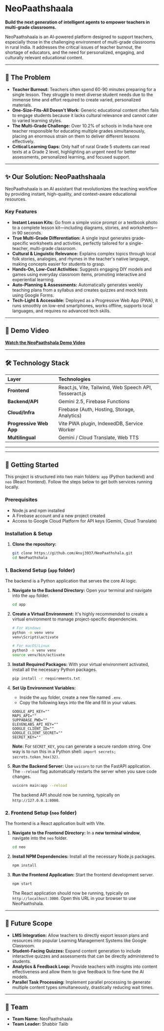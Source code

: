# NeoPaathshaala

**Build the next generation of intelligent agents to empower teachers in multi-grade classrooms.**

NeoPaathshaala is an AI-powered platform designed to support teachers, especially those in the challenging environment of multi-grade classrooms in rural India. It addresses the critical issues of teacher burnout, the shortage of educators, and the need for personalized, engaging, and culturally relevant educational content.

---

## 🧐 The Problem

* **Teacher Burnout:** Teachers often spend 60-90 minutes preparing for a single lesson. They struggle to meet diverse student needs due to the immense time and effort required to create varied, personalized materials.
* **One-Size-Fits-All Doesn't Work:** Generic educational content often fails to engage students because it lacks cultural relevance and cannot cater to varied learning styles.
* **The Multi-Grade Challenge:** Over 10.2% of schools in India have one teacher responsible for educating multiple grades simultaneously, placing an enormous strain on them to deliver different lessons effectively.
* **Critical Learning Gaps:** Only half of rural Grade 5 students can read texts at a Grade 2 level, highlighting an urgent need for better assessments, personalized learning, and focused support.

---

## ✨ Our Solution: NeoPaathshaala

NeoPaathshaala is an AI assistant that revolutionizes the teaching workflow by providing instant, high-quality, and context-aware educational resources.

### Key Features

* **Instant Lesson Kits:** Go from a simple voice prompt or a textbook photo to a complete lesson kit—including diagrams, stories, and worksheets—in 90 seconds.
* **True Multi-Grade Differentiation:** A single input generates grade-specific worksheets and activities, perfectly tailored for a single-teacher, multi-grade classroom.
* **Cultural & Linguistic Relevance:** Explains complex topics through local folk stories, analogies, and rhymes in the teacher's native language, making concepts easier for students to grasp.
* **Hands-On, Low-Cost Activities:** Suggests engaging DIY models and games using everyday classroom items, promoting interactive and experiential learning.
* **Auto-Planning & Assessments:** Automatically generates weekly teaching plans from a syllabus and creates quizzes and mock tests using Google Forms.
* **Tech-Light & Accessible:** Deployed as a Progressive Web App (PWA), it runs smoothly on low-end smartphones, works offline, supports local languages, and requires no advanced tech skills.

---

## 🎥 Demo Video
[**Watch the NeoPaathshala Demo Video**](https://drive.google.com/file/d/1Pselm7ownzSSSMEraUbM3_pA6YvqjMKB/view?usp=sharing)


---

## 🛠️ Technology Stack

| Layer                | Technologies                                      |
| :------------------- | :------------------------------------------------ |
| **Frontend** | React.js, Vite, Tailwind, Web Speech API, Tesseract.js |
| **Backend/API** | Gemini 2.5, Firebase Functions                     |
| **Cloud/Infra** | Firebase (Auth, Hosting, Storage, Analytics)      |
| **Progressive Web App** | Vite PWA plugin, IndexedDB, Service Worker        |
| **Multilingual** | Gemini / Cloud Translate, Web TTS                 |

---



---

## 🚀 Getting Started

This project is structured into two main folders: `app` (Python backend) and `neo` (React frontend). Follow the steps below to get both services running locally.
### Prerequisites

* Node.js and npm installed
* A Firebase account and a new project created
* Access to Google Cloud Platform for API keys (Gemini, Cloud Translate)

### Installation & Setup

1.  **Clone the repository:**
    ```sh
    git clone https://github.com/Anuj3937/NeoPaathshala.git
    cd NeoPaathshala
    ```
### 1. Backend Setup (`app` folder)

The backend is a Python application that serves the core AI logic.

1.  **Navigate to the Backend Directory:**
    Open your terminal and navigate into the `app` folder.
    ```sh
    cd app
    ```

2.  **Create a Virtual Environment:**
    It's highly recommended to create a virtual environment to manage project-specific dependencies.
    ```sh
    # For Windows
    python -m venv venv
    venv\Scripts\activate

    # For macOS/Linux
    python3 -m venv venv
    source venv/bin/activate
    ```

3.  **Install Required Packages:**
    With your virtual environment activated, install all the necessary Python packages.
    ```sh
    pip install -r requirements.txt
    ```

4.  **Set Up Environment Variables:**
    * Inside the `app` folder, create a new file named `.env`.
    * Copy the following keys into the file and fill in your values.

    ```
    GOOGLE_API_KEY=""
    MAPS_API=""
    SUPPABASE_PWD=""
    ELEVENLABS_API_KEY=""
    GOOGLE_CLIENT_ID=""
    GOOGLE_CLIENT_SECRET=""
    SECRET_KEY=""
    ```
    **Note:** For `SECRET_KEY`, you can generate a secure random string. One way is to run this in a Python shell: `import secrets; secrets.token_hex(32)`.

5.  **Run the Backend Server:**
    Use `uvicorn` to run the FastAPI application. The `--reload` flag automatically restarts the server when you save code changes.
    ```sh
    uvicorn main:app --reload
    ```
    The backend API should now be running, typically on `http://127.0.0.1:8000`.

### 2. Frontend Setup (`neo` folder)

The frontend is a React application built with Vite.

1.  **Navigate to the Frontend Directory:**
    In a **new terminal window**, navigate into the `neo` folder.
    ```sh
    cd neo
    ```

2.  **Install NPM Dependencies:**
    Install all the necessary Node.js packages.
    ```sh
    npm install
    ```

3.  **Run the Frontend Application:**
    Start the frontend development server.
    ```sh
    npm start
    ```
    The React application should now be running, typically on `http://localhost:3000`. Open this URL in your browser to use NeoPaathshala.

---
## 🔮 Future Scope

* **LMS Integration:** Allow teachers to directly export lesson plans and resources into popular Learning Management Systems like Google Classroom.
* **Student-Facing Quizzes:** Expand content generation to include interactive quizzes and assessments that can be directly administered to students.
* **Analytics & Feedback Loop:** Provide teachers with insights into content effectiveness and allow them to give feedback to fine-tune the AI models.
* **Parallel Task Processing:** Implement parallel processing to generate multiple content types simultaneously, drastically reducing wait times.

---

## 👥 Team

* **Team Name:** NeoPaathshaala
* **Team Leader:** Shabbir Talib

